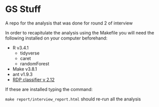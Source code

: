 # GS Stuff
A repo for the analysis that was done for round 2 of interview

In order to recapitulate the analysis using the Makefile you will need the following installed on your computer beforehand:

* R v3.4.1
	* tidyverse
	* caret
	* randomForest
* Make v3.8.1
* ant v1.9.3
* [RDP classifier v 2.12](https://github.com/rdpstaff/classifier)


If these are installed typing the command:

`make report/interview_report.html` should re-run all the analysis
